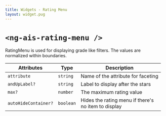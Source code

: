 ```yaml
---
title: Widgets - Rating Menu
layout: widget.pug
---
```


# `<ng-ais-rating-menu />`

RatingMenu is used for displaying grade like filters. The values are normalized within boundaries.

| Attributes           | Type       | Description
| -                    | -          | -
| `attribute`          | `string`   | Name of the attribute for faceting
| `andUpLabel?`        | `string`   | Label to display after the stars
| `max?`               | `number`   | The maximum rating value
| `autoHideContainer?` | `boolean`  | Hides the rating menu if there's no item to display
